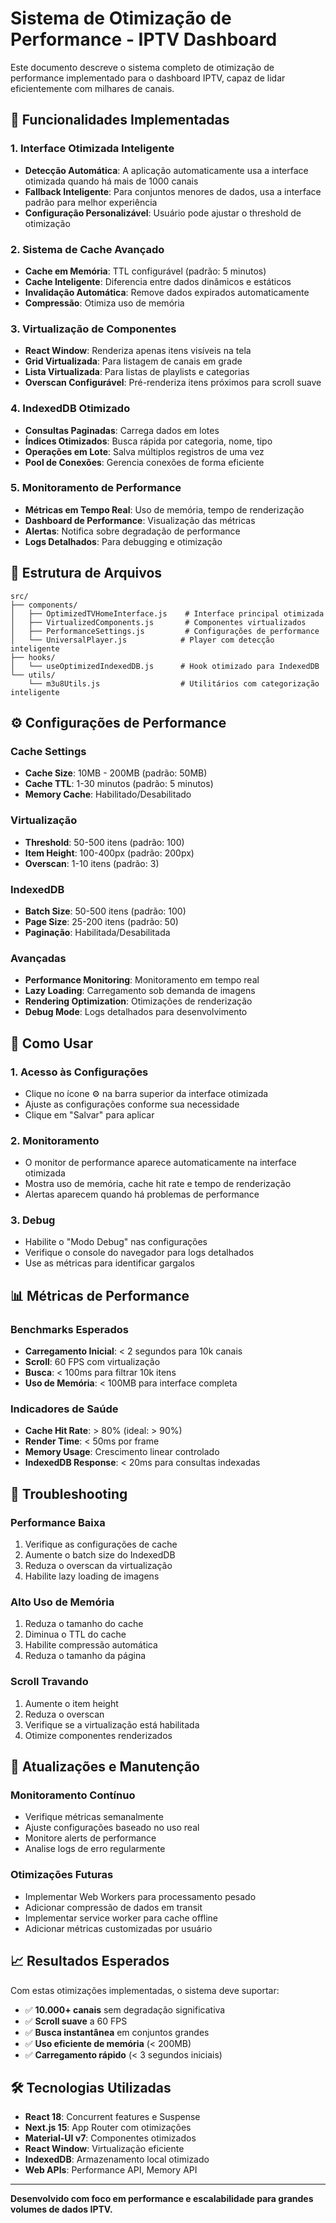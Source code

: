 # Sistema de Otimização de Performance - IPTV Dashboard

Este documento descreve o sistema completo de otimização de performance implementado para o dashboard IPTV, capaz de lidar eficientemente com milhares de canais.

## 🚀 Funcionalidades Implementadas

### 1. Interface Otimizada Inteligente
- **Detecção Automática**: A aplicação automaticamente usa a interface otimizada quando há mais de 1000 canais
- **Fallback Inteligente**: Para conjuntos menores de dados, usa a interface padrão para melhor experiência
- **Configuração Personalizável**: Usuário pode ajustar o threshold de otimização

### 2. Sistema de Cache Avançado
- **Cache em Memória**: TTL configurável (padrão: 5 minutos)
- **Cache Inteligente**: Diferencia entre dados dinâmicos e estáticos
- **Invalidação Automática**: Remove dados expirados automaticamente
- **Compressão**: Otimiza uso de memória

### 3. Virtualização de Componentes
- **React Window**: Renderiza apenas itens visíveis na tela
- **Grid Virtualizada**: Para listagem de canais em grade
- **Lista Virtualizada**: Para listas de playlists e categorias
- **Overscan Configurável**: Pré-renderiza itens próximos para scroll suave

### 4. IndexedDB Otimizado
- **Consultas Paginadas**: Carrega dados em lotes
- **Índices Otimizados**: Busca rápida por categoria, nome, tipo
- **Operações em Lote**: Salva múltiplos registros de uma vez
- **Pool de Conexões**: Gerencia conexões de forma eficiente

### 5. Monitoramento de Performance
- **Métricas em Tempo Real**: Uso de memória, tempo de renderização
- **Dashboard de Performance**: Visualização das métricas
- **Alertas**: Notifica sobre degradação de performance
- **Logs Detalhados**: Para debugging e otimização

## 📁 Estrutura de Arquivos

```
src/
├── components/
│   ├── OptimizedTVHomeInterface.js    # Interface principal otimizada
│   ├── VirtualizedComponents.js       # Componentes virtualizados
│   ├── PerformanceSettings.js         # Configurações de performance
│   └── UniversalPlayer.js            # Player com detecção inteligente
├── hooks/
│   └── useOptimizedIndexedDB.js      # Hook otimizado para IndexedDB
└── utils/
    └── m3u8Utils.js                  # Utilitários com categorização inteligente
```

## ⚙️ Configurações de Performance

### Cache Settings
- **Cache Size**: 10MB - 200MB (padrão: 50MB)
- **Cache TTL**: 1-30 minutos (padrão: 5 minutos)
- **Memory Cache**: Habilitado/Desabilitado

### Virtualização
- **Threshold**: 50-500 itens (padrão: 100)
- **Item Height**: 100-400px (padrão: 200px)
- **Overscan**: 1-10 itens (padrão: 3)

### IndexedDB
- **Batch Size**: 50-500 itens (padrão: 100)
- **Page Size**: 25-200 itens (padrão: 50)
- **Paginação**: Habilitada/Desabilitada

### Avançadas
- **Performance Monitoring**: Monitoramento em tempo real
- **Lazy Loading**: Carregamento sob demanda de imagens
- **Rendering Optimization**: Otimizações de renderização
- **Debug Mode**: Logs detalhados para desenvolvimento

## 🔧 Como Usar

### 1. Acesso às Configurações
- Clique no ícone ⚙️ na barra superior da interface otimizada
- Ajuste as configurações conforme sua necessidade
- Clique em "Salvar" para aplicar

### 2. Monitoramento
- O monitor de performance aparece automaticamente na interface otimizada
- Mostra uso de memória, cache hit rate e tempo de renderização
- Alertas aparecem quando há problemas de performance

### 3. Debug
- Habilite o "Modo Debug" nas configurações
- Verifique o console do navegador para logs detalhados
- Use as métricas para identificar gargalos

## 📊 Métricas de Performance

### Benchmarks Esperados
- **Carregamento Inicial**: < 2 segundos para 10k canais
- **Scroll**: 60 FPS com virtualização
- **Busca**: < 100ms para filtrar 10k itens
- **Uso de Memória**: < 100MB para interface completa

### Indicadores de Saúde
- **Cache Hit Rate**: > 80% (ideal: > 90%)
- **Render Time**: < 50ms por frame
- **Memory Usage**: Crescimento linear controlado
- **IndexedDB Response**: < 20ms para consultas indexadas

## 🐛 Troubleshooting

### Performance Baixa
1. Verifique as configurações de cache
2. Aumente o batch size do IndexedDB
3. Reduza o overscan da virtualização
4. Habilite lazy loading de imagens

### Alto Uso de Memória
1. Reduza o tamanho do cache
2. Diminua o TTL do cache
3. Habilite compressão automática
4. Reduza o tamanho da página

### Scroll Travando
1. Aumente o item height
2. Reduza o overscan
3. Verifique se a virtualização está habilitada
4. Otimize componentes renderizados

## 🔄 Atualizações e Manutenção

### Monitoramento Contínuo
- Verifique métricas semanalmente
- Ajuste configurações baseado no uso real
- Monitore alerts de performance
- Analise logs de erro regularmente

### Otimizações Futuras
- Implementar Web Workers para processamento pesado
- Adicionar compressão de dados em transit
- Implementar service worker para cache offline
- Adicionar métricas customizadas por usuário

## 📈 Resultados Esperados

Com estas otimizações implementadas, o sistema deve suportar:

- ✅ **10.000+ canais** sem degradação significativa
- ✅ **Scroll suave** a 60 FPS
- ✅ **Busca instantânea** em conjuntos grandes
- ✅ **Uso eficiente de memória** (< 200MB)
- ✅ **Carregamento rápido** (< 3 segundos iniciais)

## 🛠️ Tecnologias Utilizadas

- **React 18**: Concurrent features e Suspense
- **Next.js 15**: App Router com otimizações
- **Material-UI v7**: Componentes otimizados
- **React Window**: Virtualização eficiente
- **IndexedDB**: Armazenamento local otimizado
- **Web APIs**: Performance API, Memory API

---

**Desenvolvido com foco em performance e escalabilidade para grandes volumes de dados IPTV.**